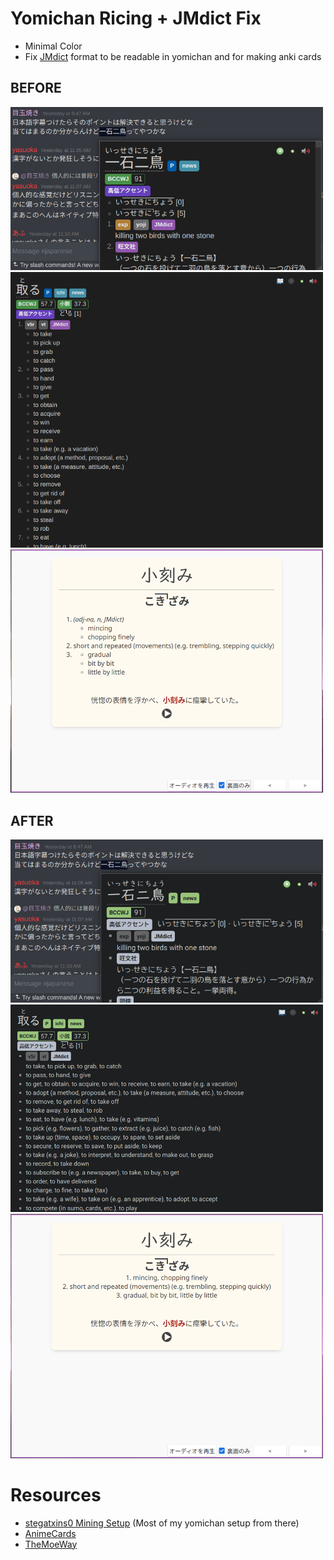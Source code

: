 # Yomichan Ricing + JMdict Fix
* Minimal Color
* Fix [JMdict](https://foosoft.net/projects/yomichan/#dictionaries) format to be readable in yomichan and for making anki cards

## BEFORE
<img width="500" mheight="500" src="https://github.com/nagi12147/yomichan-rice/blob/main/Before-1.png">
<img width="500" mheight="500" src="https://github.com/nagi12147/yomichan-rice/blob/main/Before-2.png">
<img width="500" mheight="500" src="https://github.com/nagi12147/yomichan-rice/blob/main/Before-3.png">

## AFTER
<img width="500" mheight="500" src="https://github.com/nagi12147/yomichan-rice/blob/main/After-1.png">
<img width="500" mheight="500" src="https://github.com/nagi12147/yomichan-rice/blob/main/After-2.png">
<img width="500" mheight="500" src="https://github.com/nagi12147/yomichan-rice/blob/main/After-3.png">

# Resources
* [stegatxins0 Mining Setup](https://rentry.co/mining) (Most of my yomichan setup from there)
* [AnimeCards](https://animecards.site/) 
* [TheMoeWay](https://leanjapanese.moe)
